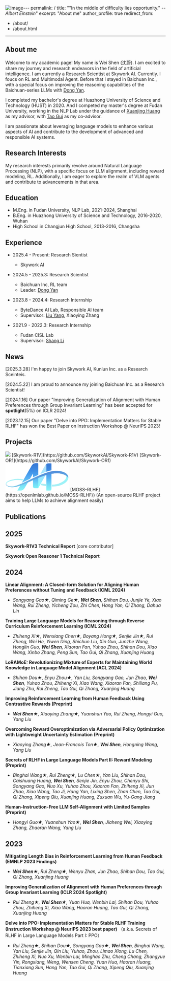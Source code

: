 ![image](https://github.com/user-attachments/assets/f7fc101f-f5ec-4853-8cb9-a5b1f6661687)---
permalink: /
title: "\"In the middle of difficulty lies opportunity.\" _--Albert Einstein_"
excerpt: "About me"
author_profile: true
redirect_from: 
  - /about/
  - /about.html
---

## About me

Welcome to my academic page! My name is Wei Shen (沈蔚). I am excited to share my journey and research endeavors in the field of artificial intelligence. I am currently a Research Scientist at Skywork AI. Currently. I foucs on RL and Multimodal Agent. Before that I stayed in Baichuan Inc., with a special focus on improving the reasoning capabilities of the Baichuan-series LLMs with [Dong Yan](https://scholar.google.com/citations?view_op=list_works&hl=en&hl=en&user=lvztRUkAAAAJ).

I completed my bachelor's degree at Huazhong University of Science and Technology (HUST) in 2020. And I competed my master's degree at Fudan University, working in the NLP Lab under the guidance of [Xuanjing Huang](https://xuanjing-huang.github.io/) as my advisor, with [Tao Gui](https://scholar.google.com/citations?user=BrOLQdwAAAAJ&hl=zh-CN)  as my co-advisor.

I am passionate about leveraging language models to enhance various aspects of AI and contribute to the development of advanced and responsible AI systems. 

## Research Interests
My research interests primarily revolve around Natural Language Processing (NLP), with a specific focus on LLM alignment, including reward modeling, RL. Additionally, I am eager to explore the realm of VLM agents and contribute to advancements in that area.

## Education
* M.Eng. in Fudan University, NLP Lab, 2021-2024, Shanghai
  <!-- * advisor: [Xuanjing Huang](https://scholar.google.com/citations?user=AnBUn0QAAAAJ&hl=en), and co-advisor [Qi Zhang](http://qizhang.info/) and [Tao Gui](https://guitaowufeng.github.io/) -->
* B.Eng. in Huazhong University of Science and Technology, 2016-2020, Wuhan
* High School in Changjun High School, 2013-2016, Changsha

## Experience
* 2025.4 - Present: Research Sientist
  * Skywork AI

* 2024.5 - 2025.3: Research Scientist
  * Baichuan Inc, RL team
  * Leader: [Dong Yan](https://scholar.google.com/citations?view_op=list_works&hl=en&hl=en&user=lvztRUkAAAAJ)
       
* 2023.8 - 2024.4: Research Internship
  * ByteDance AI Lab, Responsible AI team
  * Supervisor: [Liu Yang](http://www.yliuu.com/), Xiaoying Zhang
 
* 2021.9 - 2022.3: Research Internship
  * Fudan CISL Lab
  * Supervisor: [Shang Li](https://scholar.google.com/citations?user=AnBUn0QAAAAJ&hl=en)
      
## News
[2025.3.28] I'm happy to join Skywork AI, Kunlun Inc. as a Research Sceinteis.

[2024.5.22] I am proud to announce my joining Baichuan Inc. as a Research Scientist!

[2024.1.16] Our paper "Improving Generalization of Alignment with Human Preferences through Group Invariant Learning" has been accepted for **spotlight**(5%) on ICLR 2024!

[2023.12.15] Our paper "Delve into PPO: Implementation Matters for Stable RLHF" has won the Best Paper on Instruction Workshop @ NeurIPS 2023!

## Projects
<img src="../images/skywork-logo.png" width="200">
[Skywork-R1V](https://github.com/SkyworkAI/Skywork-R1V)
[Skywork-OR1](https://github.com/SkyworkAI/Skywork-OR1)

<img src="../images/moss_logo.png" width="200">
[MOSS-RLHF](https://openlmlab.github.io/MOSS-RLHF/) (An open-source RLHF project aims to help LLMs to achieve alignment easily)

## Publications
## 2025 ##
**Skywork-R1V3 Technical Report** [core contributor]

**Skywork Open Reasoner 1 Technical Report**


## 2024 ##

**Linear Alignment: A Closed-form Solution for Aligning Human Preferences without Tuning and Feedback (ICML 2024)**

* _Songyang Gao&#9733;, Qiming Ge&#9733;, **Wei Shen**, Shihan Dou, Junjie Ye, Xiao Wang, Rui Zheng, Yicheng Zou, Zhi Chen, Hang Yan, Qi Zhang, Dahua Lin_

**Training Large Language Models for Reasoning through Reverse Curriculum Reinforcement Learning (ICML 2024)**

* _Zhiheng Xi&#9733;, Wenxiang Chen&#9733;, Boyang Hong&#9733;, Senjie Jin&#9733;, Rui Zheng, Wei He, Yiwen Ding, Shichun Liu, Xin Guo, Junzhe Wang, Honglin Guo, **Wei Shen**, Xiaoran Fan, Yuhao Zhou, Shihan Dou, Xiao Wang, Xinbo Zhang, Peng Sun, Tao Gui, Qi Zhang, Xuanjing Huang_

**LoRAMoE: Revolutionizing Mixture of Experts for Maintaining World Knowledge in Language Model Alignment (ACL 2024)**

* _Shihan Dou&#9733;, Enyu Zhou&#9733;, Yan Liu, Songyang Gao, Jun Zhao, **Wei Shen**, Yuhao Zhou, Zhiheng Xi, Xiao Wang, Xiaoran Fan, Shiliang Pu, Jiang Zhu, Rui Zheng, Tao Gui, Qi Zhang, Xuanjing Huang_


**Improving Reinforcement Learning from Human Feedback Using Contrastive Rewards (Preprint)**

* _**Wei Shen**&#9733;, Xiaoying Zhang&#9733;, Yuanshun Yao, Rui Zheng, Hongyi Guo, Yang Liu_


**Overcoming Reward Overoptimization via Adversarial Policy Optimization with Lightweight Uncertainty Estimation (Preprint)**

* _Xiaoying Zhang&#9733;, Jean-Francois Ton&#9733;, **Wei Shen**, Hongning Wang, Yang Liu_

**Secrets of RLHF in Large Language Models Part II: Reward Modeling (Preprint)**

* _Binghai Wang&#9733;, Rui Zheng&#9733;, Lu Chen&#9733;, Yan Liu, Shihan Dou, Caishuang Huang, **Wei Shen**, Senjie Jin, Enyu Zhou, Chenyu Shi, Songyang Gao, Nuo Xu, Yuhao Zhou, Xiaoran Fan, Zhiheng Xi, Jun Zhao, Xiao Wang, Tao Ji, Hang Yan, Lixing Shen, Zhan Chen, Tao Gui, Qi Zhang, Xipeng Qiu, Xuanjing Huang, Zuxuan Wu, Yu-Gang Jiang_

**Human-Instruction-Free LLM Self-Alignment with Limited Samples (Preprint)**

* _Hongyi Guo&#9733;, Yuanshun Yao&#9733;, **Wei Shen**, Jiaheng Wei, Xiaoying Zhang, Zhaoran Wang, Yang Liu_



## 2023 ##

**Mitigating Length Bias in Reinforcement Learning from Human Feedback (EMNLP 2023 Findings)**

* _**Wei Shen**&#9733;, Rui Zheng&#9733;, Wenyu Zhan, Jun Zhao, Shihan Dou, Tao Gui, Qi Zhang, Xuanjing Huang_

**Improving Generalization of Alignment with Human Preferences through Group Invariant Learning (ICLR 2024 Spotlight)**

* _Rui Zheng&#9733;, **Wei Shen**&#9733;, Yuan Hua, Wenbin Lai,  Shihan Dou, Yuhao Zhou, Zhiheng Xi, Xiao Wang, Haoran Huang, Tao Gui, Qi Zhang, Xuanjing Huang_

**Delve into PPO: Implementation Matters for Stable RLHF Training (Instruction Workshop @ NeurIPS 2023 best paper)**
（a.k.a. Secrets of RLHF in Large Language Models Part I: PPO）

* _Rui Zheng&#9733;, Shihan Dou&#9733;, Songyang Gao&#9733;, **Wei Shen**, Binghai Wang, Yan Liu, Senjie Jin, Qin Liu, Yuhao, Zhou, Limao Xiong, Lu Chen, Zhiheng Xi, Nuo Xu, Wenbin Lai, Minghao Zhu, Cheng Chang, Zhangyue Yin, Rongxiang, Weng, Wensen Cheng, Yuan Hua, Haoran Huang, Tianxiang Sun, Hang Yan, Tao Gui, Qi Zhang, Xipeng Qiu, Xuanjing Huang_




